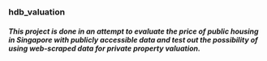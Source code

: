 ### hdb_valuation

##### This project is done in an attempt to evaluate the price of public housing in Singapore with publicly accessible data and test out the possibility of using web-scraped data for private property valuation.
